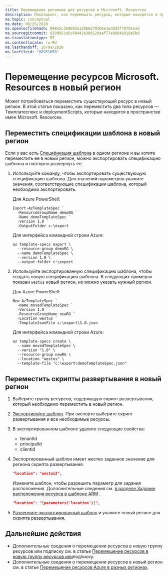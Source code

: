 ```yaml
---
title: Перемещение регионов для ресурсов в Microsoft. Resources
description: Показывает, как перемещать ресурсы, которые находятся в пространстве имен Microsoft. Resources, в новые регионы.
ms.topic: conceptual
ms.date: 08/25/2020
ms.openlocfilehash: 098e5c36969da12966d793b6e1eddd4f79701ead
ms.sourcegitcommit: 829d951d5c90442a38012daaf77e86046018e5b9
ms.translationtype: MT
ms.contentlocale: ru-RU
ms.lasthandoff: 10/09/2020
ms.locfileid: "88951058"
---
```

# <a name="move-microsoftresources-resources-to-new-region"></a>Перемещение ресурсов Microsoft. Resources в новый регион

Может потребоваться переместить существующий ресурс в новый регион. В этой статье показано, как переместить два типа ресурсов — Темплатеспекс и deploymentScripts, которые находятся в пространстве имен Microsoft. Resources.

## <a name="move-template-specs-to-new-region"></a>Переместить спецификации шаблона в новый регион

Если у вас есть [Спецификация шаблона](../templates/template-specs.md) в одном регионе и вы хотите переместить ее в новый регион, можно экспортировать спецификацию шаблона и повторно развернуть ее.

1. Используйте команду, чтобы экспортировать существующую спецификацию шаблона. Для значений параметров укажите значения, соответствующие спецификации шаблона, который необходимо экспортировать.

   Для Azure PowerShell:

   ```azurepowershell
   Export-AzTemplateSpec `
     -ResourceGroupName demoRG `
     -Name demoTemplateSpec `
     -Version 1.0 `
     -OutputFolder c:\export
   ```

   Для интерфейса командной строки Azure:

   ```azurecli
   az template-specs export \
     --resource-group demoRG \
     --name demoTemplateSpec \
     --version 1.0 \
     --output-folder c:\export
   ```

1. Используйте экспортированную спецификацию шаблона, чтобы создать новую спецификацию шаблона. В следующих примерах показан `westus` новый регион, но можно указать нужный регион.

   Для Azure PowerShell:

   ```azurepowershell
   New-AzTemplateSpec `
     -Name movedTemplateSpec `
     -Version 1.0 `
     -ResourceGroupName newRG `
     -Location westus `
     -TemplateJsonFile c:\export\1.0.json
   ```

   Для интерфейса командной строки Azure:

   ```azurecli
   az template-specs create \
     --name movedTemplateSpec \
     --version "1.0" \
     --resource-group newRG \
     --location "westus" \
     --template-file "c:\export\demoTemplateSpec.json"
   ```

## <a name="move-deployment-scripts-to-new-region"></a>Переместить скрипты развертывания в новый регион

1. Выберите группу ресурсов, содержащую скрипт развертывания, который необходимо переместить в новый регион.

1. [Экспортируйте шаблон](../templates/export-template-portal.md). При экспорте выберите скрипт развертывания и все необходимые ресурсы.

1. В экспортированном шаблоне удалите следующие свойства:

   * tenantId
   * principalId
   * clientid

1. Экспортированный шаблон имеет жестко заданное значение для региона скрипта развертывания.

   ```json
   "location": "westus2",
   ```

   Измените шаблон, чтобы разрешить параметр для задания расположения. Дополнительные сведения см. [в разделе Задание расположения ресурса в шаблоне ARM](../templates/resource-location.md) .

   ```json
   "location": "[parameters('location')]",
   ```

1. [Разверните экспортированный шаблон](../templates/deploy-powershell.md) и укажите новый регион для скрипта развертывания.

## <a name="next-steps"></a>Дальнейшие действия

* Дополнительные сведения о перемещении ресурсов в новую группу ресурсов или подписку см. в статье [Перемещение ресурсов в новую группу ресурсов или](move-resource-group-and-subscription.md)подписку.
* Дополнительные сведения о перемещении ресурсов в новый регион см. в статье [Перемещение ресурсов Azure в разных регионах](move-region.md).
